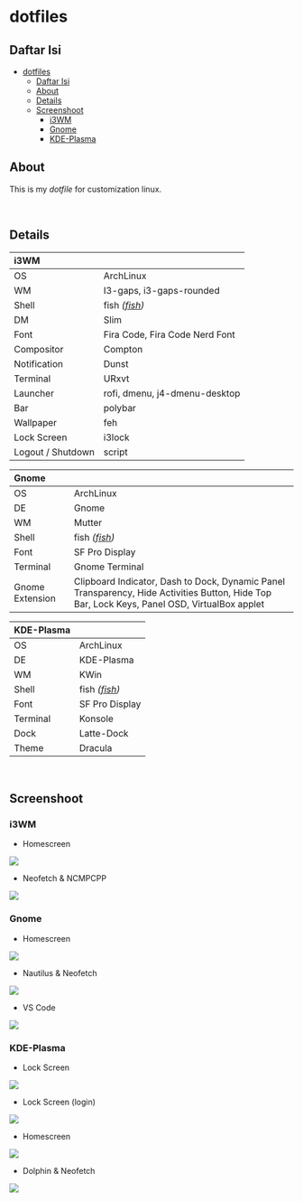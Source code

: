 # dotfiles

## Daftar Isi

- [dotfiles](#dotfiles)
  - [Daftar Isi](#daftar-isi)
  - [About](#about)
  - [Details](#details)
  - [Screenshoot](#screenshoot)
    - [i3WM](#i3wm)
    - [Gnome](#gnome)
    - [KDE-Plasma](#kde-plasma)

## About

This is my *dotfile* for customization linux.

<br>

## Details

| i3WM              |                                          |
| :---------------- | :--------------------------------------- |
| OS                | ArchLinux                                |
| WM                | I3-gaps, i3-gaps-rounded                 |
| Shell             | fish _([fish](https://github.com/fish))_ |
| DM                | Slim                                     |
| Font              | Fira Code, Fira Code Nerd Font           |
| Compositor        | Compton                                  |
| Notification      | Dunst                                    |
| Terminal          | URxvt                                    |
| Launcher          | rofi, dmenu, j4-dmenu-desktop            |
| Bar               | polybar                                  |
| Wallpaper         | feh                                      |
| Lock Screen       | i3lock                                   |
| Logout / Shutdown | script                                   |

| Gnome           |                                                                                                                                              |
| :-------------- | :------------------------------------------------------------------------------------------------------------------------------------------- |
| OS              | ArchLinux                                                                                                                                    |
| DE              | Gnome                                                                                                                                        |
| WM              | Mutter                                                                                                                                       |
| Shell           | fish _([fish](https://github.com/fish))_                                                                                                     |
| Font            | SF Pro Display                                                                                                                               |
| Terminal        | Gnome Terminal                                                                                                                               |
| Gnome Extension | Clipboard Indicator, Dash to Dock, Dynamic Panel Transparency, Hide Activities Button, Hide Top Bar, Lock Keys, Panel OSD, VirtualBox applet |

| KDE-Plasma |                                          |
| :--------- | :--------------------------------------- |
| OS         | ArchLinux                                |
| DE         | KDE-Plasma                               |
| WM         | KWin                                     |
| Shell      | fish _([fish](https://github.com/fish))_ |
| Font       | SF Pro Display                           |
| Terminal   | Konsole                                  |
| Dock       | Latte-Dock                               |
| Theme      | Dracula                                  |

<br>

## Screenshoot

### i3WM

* Homescreen
<img src="Preview/i3WM/HomeScreen.png">

* Neofetch & NCMPCPP
<img src="Preview/i3WM/Neofetch_Ncmpcpp.png">

### Gnome

* Homescreen
<img src="Preview/Gnome/HomeScreen.png">

* Nautilus & Neofetch
<img src="Preview/Gnome/Nautilus_Neofetch.png">

* VS Code
<img src="Preview/Gnome/VSCode.png">

### KDE-Plasma

* Lock Screen
<img src="Preview/KDE-Plasma/Lock_Screen.png">

* Lock Screen (login)
<img src="Preview/KDE-Plasma/Lock_Screen_Login.png">

* Homescreen
<img src="Preview/KDE-Plasma/Homescreen.png">

* Dolphin & Neofetch
<img src="Preview/KDE-Plasma/Dolphin_Neofetch.png">
